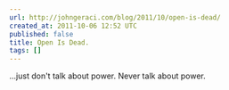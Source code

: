```yaml
---
url: http://johngeraci.com/blog/2011/10/open-is-dead/
created_at: 2011-10-06 12:52 UTC
published: false
title: Open Is Dead.
tags: []
---
```


...just don't talk about power. Never talk about power.
